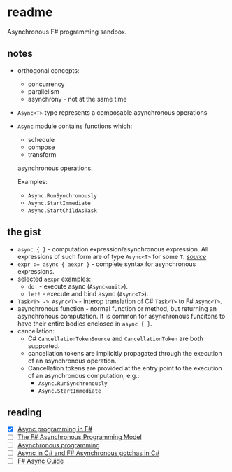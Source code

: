 # readme

Asynchronous F# programming sandbox.

## notes

* orthogonal concepts:
  * concurrency
  * parallelism
  * asynchrony - not at the same time
* `Async<T>` type represents a composable asynchronous operations
* `Async` module contains functions which:
  * schedule
  * compose
  * transform
  
  asynchronous operations.
  
  Examples:
  
  * `Async.RunSynchronously`
  * `Async.StartImmediate`
  * `Async.StartChildAsTask`

## the gist

* `async { }` - computation expression/asynchronous expression. All expressions of such form are of type `Async<T>` for some `T`. [*source*](https://www.microsoft.com/en-us/research/wp-content/uploads/2016/02/async-padl-revised-v2.pdf)
* `expr := async { aexpr }` - complete syntax for asynchronous expressions.
* selected `aexpr` examples:
  * `do!` - execute async (`Async<unit>`).
  * `let!` - execute and bind async (`Async<T>`).
* `Task<T> -> Async<T>` - interop translation of C# `Task<T>` to F# `Async<T>`.
* asynchronous function - normal function or method, but returning an asynchronous computation. It is common for asynchronous funcitons to have their entire bodies enclosed in `async { }`.
* cancellation:
  * C# `CancellationTokenSource` and `CancellationToken` are both supported.
  * cancellation tokens are implicitly propagated through the execution of an asynchronous operation.
  * Cancellation tokens are provided at the entry point to the execution of an asynchronous computation, e.g.:
    * `Async.RunSynchronously`
    * `Async.StartImmediate`

## reading

* [x] [Async programming in F#](https://docs.microsoft.com/en-us/dotnet/fsharp/tutorials/asynchronous-and-concurrent-programming/async)
* [ ] [The F# Asynchronous Programming Model](https://www.microsoft.com/en-us/research/wp-content/uploads/2016/02/async-padl-revised-v2.pdf)
* [ ] [Asynchronous programming](https://fsharpforfunandprofit.com/posts/concurrency-async-and-parallel/)
* [ ] [Async in C# and F# Asynchronous gotchas in C#](http://tomasp.net/blog/csharp-async-gotchas.aspx/)
* [ ] [F# Async Guide](https://medium.com/@eulerfx/f-async-guide-eb3c8a2d180a)